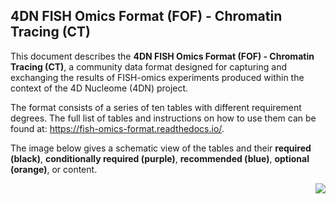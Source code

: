 ## 4DN FISH Omics Format (FOF) - Chromatin Tracing (CT)

This document describes the **4DN FISH Omics Format (FOF) - Chromatin Tracing (CT)**, a community data format designed for capturing and exchanging the results of FISH-omics experiments produced within the context of the 4D Nucleome (4DN) project.

The format consists of a series of ten tables with different requirement degrees.
The full list of tables and instructions on how to use them can be found at: https://fish-omics-format.readthedocs.io/.

The image below gives a schematic view of the tables and their **required (black)**, **conditionally required (purple)**, **recommended (blue)**, **optional (orange)**, or content.

<img align="right" src="https://github.com/4dn-dcic/fish_omics_format/blob/main/images/FOF-CT_graphical%20representation.png">

